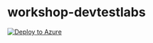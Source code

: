 # workshop-devtestlabs

[![Deploy to Azure](https://aka.ms/deploytoazurebutton)](https://portal.azure.com/#create/Microsoft.Template/uri/https%3A%2F%2Fraw.githubusercontent.com%2FCloudRepublic%2Fworkshop-devtestlabs%2Fmain%2Fworkshops%2Fkubernetes%2Fazure-deploy.json)